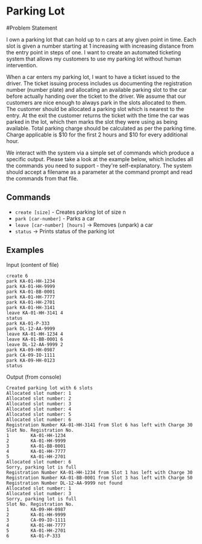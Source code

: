 # Parking Lot

#Problem Statement

I own a parking lot that can hold up to n cars at any given point in time. Each slot is given a number starting at 1
increasing with increasing distance from the entry point in steps of one. I want to create an automated ticketing system
that allows my customers to use my parking lot without human intervention.

When a car enters my parking lot, I want to have a ticket issued to the driver. The ticket issuing process includes us
documenting the registration number (number plate) and allocating an available parking slot to the car before actually
handing over the ticket to the driver. We assume that our customers are nice enough to always park in the slots allocated
to them. The customer should be allocated a parking slot which is nearest to the entry. At the exit the customer returns
the ticket with the time the car was parked in the lot, which then marks the slot they were using as being available.
Total parking charge should be calculated as per the parking time. Charge applicable is $10 for the first 2 hours and
$10 for every additional hour.

We interact with the system via a simple set of commands which produce a specific output. Please take a look at the
example below, which includes all the commands you need to support - they're self-explanatory. The system should accept
a filename as a parameter at the command prompt and read the commands from that file.

## Commands

* `create [size]` - Creates parking lot of size n
* `park [car-number]` - Parks a car
* `leave [car-number] [hours]` -> Removes (unpark) a car
* `status` -> Prints status of the parking lot

## Examples

Input (content of file)

```text
create 6
park KA-01-HH-1234
park KA-01-HH-9999
park KA-01-BB-0001
park KA-01-HH-7777
park KA-01-HH-2701
park KA-01-HH-3141
leave KA-01-HH-3141 4
status
park KA-01-P-333
park DL-12-AA-9999
leave KA-01-HH-1234 4
leave KA-01-BB-0001 6
leave DL-12-AA-9999 2
park KA-09-HH-0987
park CA-09-IO-1111
park KA-09-HH-0123
status
```

Output (from console)

```text
Created parking lot with 6 slots
Allocated slot number: 1
Allocated slot number: 2
Allocated slot number: 3
Allocated slot number: 4
Allocated slot number: 5
Allocated slot number: 6
Registration Number KA-01-HH-3141 from Slot 6 has left with Charge 30
Slot No. Registration No.
1        KA-01-HH-1234
2        KA-01-HH-9999
3        KA-01-BB-0001
4        KA-01-HH-7777
5        KA-01-HH-2701
Allocated slot number: 6
Sorry, parking lot is full
Registration Number KA-01-HH-1234 from Slot 1 has left with Charge 30
Registration Number KA-01-BB-0001 from Slot 3 has left with Charge 50
Registration Number DL-12-AA-9999 not found
Allocated slot number: 1
Allocated slot number: 3
Sorry, parking lot is full
Slot No. Registration No.
1        KA-09-HH-0987
2        KA-01-HH-9999
3        CA-09-IO-1111
4        KA-01-HH-7777
5        KA-01-HH-2701
6        KA-01-P-333
```